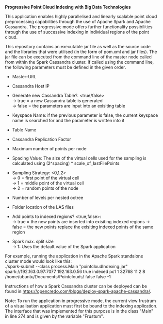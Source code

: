 **Progressive Point Cloud Indexing with Big Data Technologies**

This application enables highly parallelised and linearly scalable point cloud preprocessing capabilities through the use of Apache Spark and Apache Cassandra. The progressive mode offers further functionality possibilities through the use of successive indexing in individual regions of the point cloud.

This repository contains an executable jar file as well as the source code and the libraries that were utilised (in the form of pom.xml and jar files). The jar file can be executed from the command line of the master node called from within the Spark Cassandra cluster. If called using the command line, the following parameters must be defined in the given order.
- Master-URL
- Cassandra Host IP
- Generate new Cassandra Table?: <true/false><br/>
      -> true = a new Cassandra table is generated <br/>
      -> false = the parameters are input into an exisiting table

- Keyspace Name: if the previous parameter is false, the current keyspace name is searched for and the parameter is written into it
- Table Name
- Cassandra Replication Factor
- Maximum number of points per node
- Spacing Value: The size of the virtual cells used for the sampling is calculated using (2^spacing) * scale_of_lastFilePoints 
- Sampling Strategy: <0,1,2><br/>
 	-> 0 = first point of the virtual cell<br/>
 	-> 1 = middle point of the virtual cell<br/>
 	-> 2 = random points of the node
- Number of levels per nested octree
- Folder location of the LAS files
- Add points to indexed regions? <true,false>:<br/> 
 	-> true = the new points are inserted into exisiting indexed regions
 	-> false = the new points replace the exisiting indexed points of the same region
- Spark max. split size <in bytes><br/>
    -> 1: Uses the default value of the Spark application


For example, running the application in the Apache Spark standalone cluster mode would look like this:<br/>
./spark-submit --class process.Main "pointcloudIndexing.jar" spark://192.163.0.97:7077 192.163.0.56 true indexed pc1 1 32768 11 2 8 
/home/ubuntu/Documents/Pointclouds/ false false -1

Instructions of how a Spark Cassandra cluster can be deployed can be found in https://opencredo.com/blogs/deploy-spark-apache-cassandra/.

Note: To run the application in progressive mode, the current view frustrum of a visualisation application must first be bound to the indexing application. The interface that was implemented for this purpose is in the class "Main" in line 274 and is given by the variable "Frustum".
